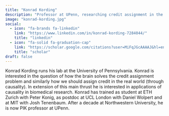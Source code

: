 ```yaml
---
title: "Konrad Kording"
description: "Professor at UPenn, researching credit assignment in the brain and causality in biomedical research. Trained at ETH Zurich, UCL, and MIT."
image: "konrad-kording.jpg"
social:
  - icon: "fa-brands fa-linkedin"
    link: "https://www.linkedin.com/in/konrad-kording-7284044/"
    title: "linkedin"
  - icon: "fa-solid fa-graduation-cap"
    link: "https://scholar.google.com/citations?user=MiFqJGcAAAAJ&hl=en"
    title: "scholar"
draft: false
---
```

Konrad Kording runs his lab at the University of Pennsylvania. Konrad is interested in the question of how the brain solves the credit assignment problem and similarly how we should assign credit in the real world (through causality). In extension of this main thrust he is interested in applications of causality in biomedical research. Konrad has trained as student at ETH Zurich with Peter Konig, as postdoc at UCL London with Daniel Wolpert and at MIT with Josh Tenenbaum. After a decade at Northwestern University, he is now PIK professor at UPenn.
